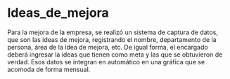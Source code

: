 # Ideas_de_mejora
Para la mejora de la empresa, se realizó un sistema de captura de datos, que son las ideas de mejora, registrando el nombre, departamento de la persona, área de la idea de mejora, etc. De igual forma, el encargado deberá ingresar la ideas que tienen como meta y las que se obtuvieron de verdad. Esos datos se integran en automático en una gráfica que se acomoda de forma mensual.
